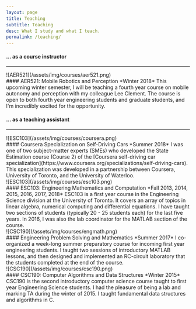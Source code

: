 ```yaml
---
layout: page
title: Teaching
subtitle: Teaching
desc: What I study and what I teach.
permalink: /teaching/
---
```


<div class="pretty-links">

#### ... as a course instructor
---
<div class="grid">
<div class="unit one-third teaching_img">
![AER521](/assets/img/courses/aer521.png)
</div>
<div class="unit two-thirds">
#### AER521: Mobile Robotics and Perception
*Winter 2018*   
This upcoming winter semester, I will be teaching a fourth year course on mobile autonomy and perception with my colleague Lee Clement. The course is open to both fourth year engineering students and graduate students, and I'm incredibly excited for the opportunity.
</div>
</div>

#### ... as a teaching assistant
---

<div class="grid">
<div class="unit one-third teaching_img">
![ESC103](/assets/img/courses/coursera.png)
</div>
<div class="unit two-thirds">
#### Coursera Specialization on Self-Driving Cars  
*Summer 2018*  
I was one of two subject-matter experts (SMEs) who developed the State Estimation course (Course 2) of the [Coursera self-driving car specialization](https://www.coursera.org/specializations/self-driving-cars). This specialization was developed in a partnership between Coursera, University of Toronto, and the University of Waterloo.
</div>
</div>

<div class="grid">
<div class="unit one-third teaching_img">
![ESC103](/assets/img/courses/esc103.png)
</div>
<div class="unit two-thirds">
#### ESC103: Engineering Mathematics and Computation  
*Fall 2013, 2014, 2015, 2016, 2017, 2018*  
ESC103 is a first year course in the Engineering Science division at the University of Toronto. It covers an array of topics in linear algebra, numerical computing and differential equations. I have taught two sections of students (typically 20 - 25 students each) for the last five years. In 2016, I was also the lab coordinator for the MATLAB section of the course.
</div>
</div>

<div class="grid">
<div class="unit one-third teaching_img">
![CSC190](/assets/img/courses/engmath.png)
</div>
<div class="unit two-thirds">
#### Engineering Problem Solving and Mathematics
*Summer 2017*   
I co-organized a week-long summer preparatory course for incoming first year engineering students. I taught two sessions of introductory MATLAB lessons, and then designed and implemented an RC-circuit laboratory that the students completed at the end of the course.
</div>
</div>

<div class="grid">
<div class="unit one-third teaching_img">
![CSC190](/assets/img/courses/csc190.png)
</div>
<div class="unit two-thirds">
#### CSC190: Computer Algorithms and Data Structures  
*Winter 2015*   
CSC190 is the second introductory computer science course taught to first year Engineering Science students. I had the pleasure of being a lab and marking TA during the winter of 2015. I taught fundamental data structures and algorithms in C.
</div>
</div>

</div> <!-- pretty_links -->

